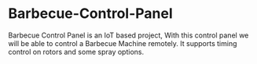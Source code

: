 # Barbecue-Control-Panel
Barbecue Control Panel is an IoT based project, With this control panel we will be able to control a Barbecue Machine remotely. It supports timing control on rotors and some spray options.
